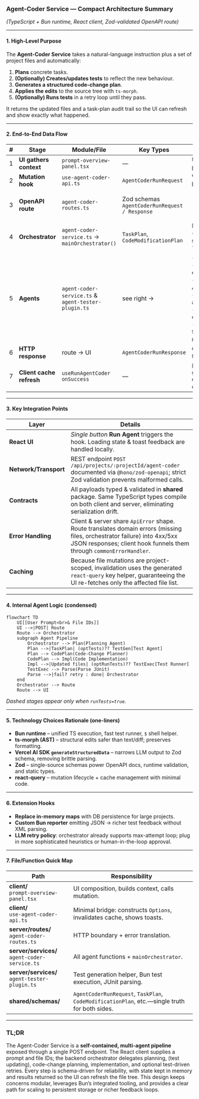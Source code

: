 ### Agent-Coder Service — Compact Architecture Summary

_(TypeScript + Bun runtime, React client, Zod-validated OpenAPI route)_

---

#### 1. High-Level Purpose

The **Agent-Coder Service** takes a natural-language instruction plus a set of project files and automatically:

1. **Plans** concrete tasks.
2. **(Optionally) Creates/updates tests** to reflect the new behaviour.
3. **Generates a structured code-change plan**.
4. **Applies the edits** to the source tree with `ts-morph`.
5. **(Optionally) Runs tests** in a retry loop until they pass.

It returns the updated files and a task-plan audit trail so the UI can refresh and show exactly what happened.

---

#### 2. End-to-End Data Flow

| #   | Stage                    | Module/File                                         | Key Types                                         | Notes                                                                                                                                                                                                                                                                                                                                                  |
| --- | ------------------------ | --------------------------------------------------- | ------------------------------------------------- | ------------------------------------------------------------------------------------------------------------------------------------------------------------------------------------------------------------------------------------------------------------------------------------------------------------------------------------------------------ |
| 1   | **UI gathers context**   | `prompt-overview-panel.tsx`                         | —                                                 | User selects files & writes a prompt.                                                                                                                                                                                                                                                                                                                  |
| 2   | **Mutation hook**        | `use-agent-coder-api.ts`                            | `AgentCoderRunRequest`                            | Wraps `react-query`; POSTs to backend and shows toasts.                                                                                                                                                                                                                                                                                                |
| 3   | **OpenAPI route**        | `agent-coder-routes.ts`                             | Zod schemas <br>`AgentCoderRunRequest / Response` | - Validates params/body <br>- Loads selected files <br>- Calls `mainOrchestrator` <br>- Maps errors to `ApiError`.                                                                                                                                                                                                                                     |
| 4   | **Orchestrator**         | `agent-coder-service.ts` → `mainOrchestrator()`     | `TaskPlan`, `CodeModificationPlan`                | Drives the multi-agent pipeline (below). Keeps **in-memory state**: `fileState`, `taskPlanState`, `lastTestResults`.                                                                                                                                                                                                                                   |
| 5   | **Agents**               | `agent-coder-service.ts` & `agent-tester-plugin.ts` | see right →                                       | • **Planning Agent** → task list <br>• **Test Agent** (opt.) → edits/creates `*.test.ts` <br>• **Code-Change Planning Agent** → fine-grained edit plan <br>• **Implementation Agent** → applies plan with `ts-morph` <br>• **Test Runner / Parser** (opt.) → executes `bun test --reporter=junit`, parses XML, feeds failures back for up to 3 retries |
| 6   | **HTTP response**        | route → UI                                          | `AgentCoderRunResponse`                           | Contains `updatedFiles` and full task plan.                                                                                                                                                                                                                                                                                                            |
| 7   | **Client cache refresh** | `useRunAgentCoder` `onSuccess`                      | —                                                 | Invalidates `getApiProjectsByProjectIdFiles` query so file tree reflects new code.                                                                                                                                                                                                                                                                     |

---

#### 3. Key Integration Points

| Layer                 | Details                                                                                                                                                                                          |
| --------------------- | ------------------------------------------------------------------------------------------------------------------------------------------------------------------------------------------------ |
| **React UI**          | _Single button_ **Run Agent** triggers the hook. Loading state & toast feedback are handled locally.                                                                                             |
| **Network/Transport** | REST endpoint `POST /api/projects/:projectId/agent-coder` documented via `@hono/zod-openapi`; strict Zod validation prevents malformed calls.                                                    |
| **Contracts**         | All payloads typed & validated in **shared** package. Same TypeScript types compile on both client and server, eliminating serialization drift.                                                  |
| **Error Handling**    | Client & server share `ApiError` shape. Route translates domain errors (missing files, orchestrator failure) into 4xx/5xx JSON responses; client hook funnels them through `commonErrorHandler`. |
| **Caching**           | Because file mutations are project-scoped, invalidation uses the generated `react-query` key helper, guaranteeing the UI re-fetches only the affected file list.                                 |

---

#### 4. Internal Agent Logic ­(condensed)

```mermaid
flowchart TD
    UI[[User Prompt<br>& File IDs]]
    UI -->|POST| Route
    Route --> Orchestrator
    subgraph Agent Pipeline
        Orchestrator --> Plan(Planning Agent)
        Plan -->|TaskPlan| (optTests)?? TestGen[Test Agent]
        Plan --> CodePlan(Code-Change Planner)
        CodePlan --> Impl(Code Implementation)
        Impl -->|Updated files| (optRunTests)?? TestExec[Test Runner]
        TestExec --> Parse(Parse JUnit)
        Parse -->|fail? retry : done| Orchestrator
    end
    Orchestrator --> Route
    Route --> UI
```

_Dashed stages appear only when `runTests=true`._

---

#### 5. Technology Choices Rationale (one-liners)

- **Bun runtime** – unified TS execution, fast test runner, `$` shell helper.
- **ts-morph (AST)** – structural edits safer than text/diff; preserves formatting.
- **Vercel AI SDK `generateStructuredData`** – narrows LLM output to Zod schema, removing brittle parsing.
- **Zod** – single-source schemas power OpenAPI docs, runtime validation, and static types.
- **react-query** – mutation lifecycle + cache management with minimal code.

---

#### 6. Extension Hooks

- **Replace in-memory maps** with DB persistence for large projects.
- **Custom Bun reporter** emitting JSON → richer test feedback without XML parsing.
- **LLM retry policy**: orchestrator already supports max-attempt loop; plug in more sophisticated heuristics or human-in-the-loop approval.

---

#### 7. File/Function Quick Map

| Path                                             | Responsibility                                                                                |
| ------------------------------------------------ | --------------------------------------------------------------------------------------------- |
| **client/**<br>`prompt-overview-panel.tsx`       | UI composition, builds context, calls mutation.                                               |
| **client/**<br>`use-agent-coder-api.ts`          | Minimal bridge: constructs `Options`, invalidates cache, shows toasts.                        |
| **server/routes/**<br>`agent-coder-routes.ts`    | HTTP boundary + error translation.                                                            |
| **server/services/**<br>`agent-coder-service.ts` | All agent functions + `mainOrchestrator`.                                                     |
| **server/services/**<br>`agent-tester-plugin.ts` | Test generation helper, Bun test execution, JUnit parsing.                                    |
| **shared/schemas/**                              | `AgentCoderRunRequest`, `TaskPlan`, `CodeModificationPlan`, etc.—single truth for both sides. |

---

### TL;DR

The Agent-Coder Service is a **self-contained, multi-agent pipeline** exposed through a single POST endpoint. The React client supplies a prompt and file IDs; the backend orchestrator delegates planning, (test updating), code-change planning, implementation, and optional test-driven retries. Every step is schema-driven for reliability, with state kept in memory and results returned so the UI can refresh the file tree. This design keeps concerns modular, leverages Bun’s integrated tooling, and provides a clear path for scaling to persistent storage or richer feedback loops.

